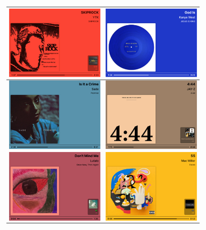 | ![1](https://github.com/hex248/wiskatron/blob/main/media/examples/1.png?raw=true) | ![2](https://github.com/hex248/wiskatron/blob/main/media/examples/2.png?raw=true) |
| ------------- | ------------- |
| ![3](https://github.com/hex248/wiskatron/blob/main/media/examples/3.png?raw=true) | ![4](https://github.com/hex248/wiskatron/blob/main/media/examples/4.png?raw=true) |
| ![5](https://github.com/hex248/wiskatron/blob/main/media/examples/5.png?raw=true) | ![6](https://github.com/hex248/wiskatron/blob/main/media/examples/6.png?raw=true) |
